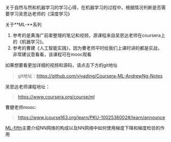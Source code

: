 关于自然与然和机器学习的学习心得，在机器学习的过程中，根据情况判断是否需要学习吴恩达老师的《深度学习》

关于**ML-**系列
1. 参考的是黄海广前辈整理的笔记和视频，源课程来自吴恩达老师在coursera上的《机器学习》。
2. 参考的曹建《人工智能实践》，因为曹老师平时给我们上课时讲的都是实战，非常建议意看看，该课程可在mooc观看

如果想要看更加详细的视频和源码，请点击下方的git地址
> git地址：https://github.com/yiyading/Coursera-ML-AndrewNg-Notes

吴恩达老师课程地址：
> https://www.coursera.org/course/ml

曹健老师mooc:
> https://www.icourse163.org/learn/PKU-1002536002#/learn/announce

[ML-fifth](https://github.com/yiyading/NLP-and-ML/blob/master/ML-fifth.md)主要介绍NN网络的构成以及NN网络中如何使用梯度下降和梯度检验的作用
